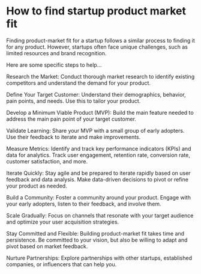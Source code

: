 # How to find startup product market fit

Finding product-market fit for a startup follows a similar process to finding it for any product. However, startups often face unique challenges, such as limited resources and brand recognition. 

Here are some specific steps to help…

Research the Market: Conduct thorough market research to identify existing competitors and understand the demand for your product.

Define Your Target Customer: Understand their demographics, behavior, pain points, and needs. Use this to tailor your product.

Develop a Minimum Viable Product (MVP): Build the main feature needed to address the main pain point of your target customer. 

Validate Learning: Share your MVP with a small group of early adopters. Use their feedback to iterate and make improvements.

Measure Metrics: Identify and track key performance indicators (KPIs) and data for analytics. Track user engagement, retention rate, conversion rate, customer satisfaction, and more.

Iterate Quickly: Stay agile and be prepared to iterate rapidly based on user feedback and data analysis. Make data-driven decisions to pivot or refine your product as needed.

Build a Community: Foster a community around your product. Engage with your early adopters, listen to their feedback, and involve them.

Scale Gradually: Focus on channels that resonate with your target audience and optimize your user acquisition strategies.

Stay Committed and Flexible: Building product-market fit takes time and persistence. Be committed to your vision, but also be willing to adapt and pivot based on market feedback.

Nurture Partnerships: Explore partnerships with other startups, established companies, or influencers that can help you.
